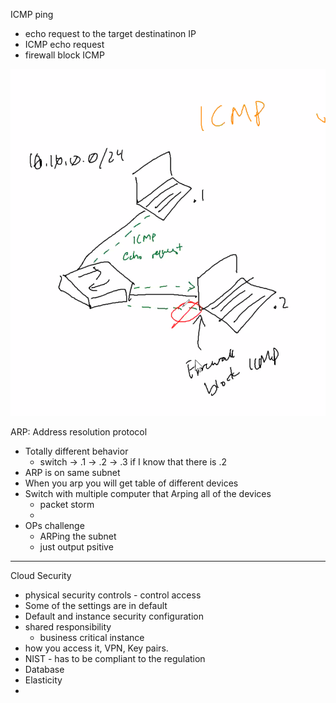 ICMP ping
- echo request to the target destinatinon IP
- ICMP echo request
- firewall block ICMP

![ICMP](./assets/icmp.png)

ARP: Address resolution protocol
- Totally different behavior
    - switch -> .1
            -> .2
            -> .3
if I know that there is .2 
- ARP is on same subnet
- When you arp you will get table of different devices
- Switch with multiple computer that Arping all of the devices
    - packet storm
    - 
- OPs challenge
    - ARPing the subnet
    - just output psitive

--- 
Cloud Security
- physical security controls - control access
- Some of the settings are in default
- Default and instance security configuration
- shared responsibility
    - business critical instance
- how you access it, VPN, Key pairs.
- NIST - has to be compliant to the regulation
- Database
- Elasticity
- 

